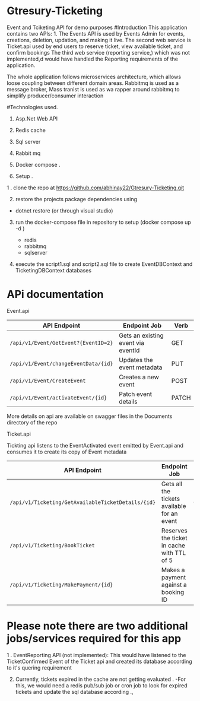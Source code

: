 # Gtresury-Ticketing
Event and Tciketing API for demo purposes
#Introduction
This application contains two APIs: 1. The Events API is used by Events Admin for events, creations, deletion, updation, and making it live.
The second web service is Ticket.api used by end users to reserve ticket, view available ticket, and confirm bookings 
The third web service (reporting service,) which was not implemented,d would have handled the Reporting requirements of the application.

The whole application follows microservices architecture, which allows loose coupling between different domain areas.
Rabbitmq is used as a message broker, Mass tranist is used as wa rapper around rabbitmq to simplify   producer/consumer interaction 

#Technologies used.

1. Asp.Net Web API
2. Redis cache 
3. Sql server
4. Rabbit mq
5. Docker compose .


4. Setup .

1 . clone the repo at https://github.com/abhinay22/Gtresury-Ticketing.git

2. restore the projects package dependencies using 
 - dotnet restore (or through visual studio)

3. run the docker-compose file in repository to setup (docker compose up  -d )
   - redis
   - rabbitmq
   - sqlserver 

4. execute the script1.sql and script2.sql file to create EventDBContext and TicketingDBContext databases


# APi documentation 

Event.api


| API Endpoint                              | Endpoint Job                          | Verb  |
|-------------------------------------------|----------------------------------------|--------|
| `/api/v1/Event/GetEvent?{EventID=2}`      | Gets an existing event via eventId     | GET    |
| `/api/v1/Event/changeEventData/{id}`      | Updates the event metadata             | PUT    |
| `/api/v1/Event/CreateEvent`               | Creates a new event                    | POST   |
| `/api/v1/Event/activateEvent/{id}`        | Patch event details                    | PATCH  |


More details on api are available on swagger files in the Documents directory of the repo


Ticket.api

Tickting api listens to the EventActivated event emitted by Event.api and consumes it to create its copy of Event metadata

| API Endpoint                                             | Endpoint Job                                      | Verb  |
|----------------------------------------------------------|---------------------------------------------------|--------|
| `/api/v1/Ticketing/GetAvailableTicketDetails/{id}`       | Gets all the tickets available for an event       | GET    |
| `/api/v1/Ticketing/BookTicket`                           | Reserves the ticket in cache with TTL of 5        | POST   |
| `/api/v1/Ticketing/MakePayment/{id}`                     | Makes a payment against a booking ID              | POST   |



# Please note there are two additional jobs/services required for this app

1 . EventReporting API (not implemented): This would have listened to the TicketConfirmed Event of the Ticket api and created its database 
  according to it's quering requirement 

2. Currently, tickets expired in the  cache are not getting evaluated . -For this, we would need a redis pub/sub job or cron job to look
   for expired tickets and update the sql database according .,












